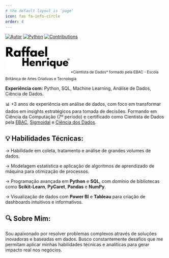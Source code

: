 ```yaml
---
# the default layout is 'page'
icon: fas fa-info-circle
order: 4
---
```


[![Autor](https://img.shields.io/badge/autor-rhfariasn-red.svg)](https://shields.io/)
[![Python](https://img.shields.io/badge/python-3.7+-blue.svg)](https://shields.io/)
[![Contributions](https://img.shields.io/badge/contributions-bem_vindo-green.svg)](https://shields.io/)

<img alt="Colaboratory logo" width="40%" src="https://raw.githubusercontent.com/raffaelhfarias/raffaelhfarias/refs/heads/main/raffaelhenrique.png">
<sub>*Cientista de Dados* formado pela EBAC - Escola Britânica de Artes Criativas e Tecnologia</sub>

**Experiência com:**
Python, SQL, Machine Learning, Análise de Dados, Ciência de Dados.

📊 +3 anos de experiência em análise de dados, com foco em transformar dados em insights estratégicos para tomada de decisões. Formando em Ciência da Computação (7º período) e certificado como Cientista de Dados pela [EBAC](https://ebaconline.com.br/), [Sigmoidal](https://sigmoidal.ai/) e [Ciência dos Dados](https://www.linkedin.com/company/ci%C3%AAncia-dos-dados/).

## 💡 Habilidades Técnicas:
→ Habilidade em coleta, tratamento e análise de grandes volumes de dados.

→ Modelagem estatística e aplicação de algoritmos de aprendizado de máquina para otimização de processos.

→ Programação avançada em **Python** e **SQL**, com domínio de bibliotecas como **Scikit-Learn**, **PyCaret**, **Pandas** e **NumPy**.

→ Visualização de dados com **Power BI** e **Tableau** para criação de dashboards intuitivos e informativos.

## 🔍 Sobre Mim:
Sou apaixonado por resolver problemas complexos através de soluções inovadoras e baseadas em dados. Busco constantemente desafios que me permitam aplicar minhas habilidades técnicas e analíticas para gerar impacto real nos negócios.
